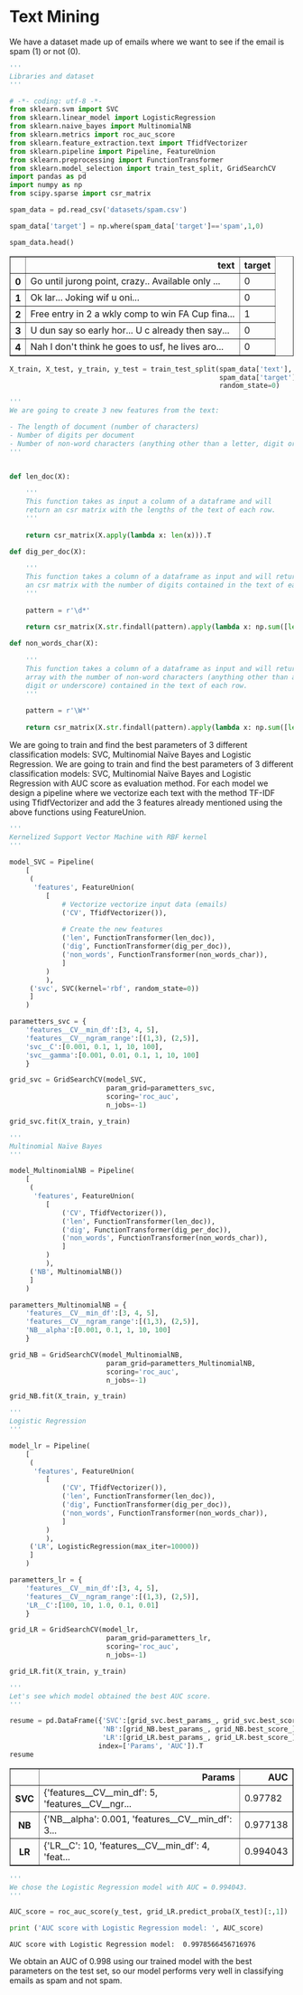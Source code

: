 # Text Mining 

We have a dataset made up of emails where we want to see if the email is spam (1) or not (0).


```python
'''
Libraries and dataset
'''

# -*- coding: utf-8 -*-
from sklearn.svm import SVC
from sklearn.linear_model import LogisticRegression
from sklearn.naive_bayes import MultinomialNB
from sklearn.metrics import roc_auc_score
from sklearn.feature_extraction.text import TfidfVectorizer
from sklearn.pipeline import Pipeline, FeatureUnion
from sklearn.preprocessing import FunctionTransformer
from sklearn.model_selection import train_test_split, GridSearchCV
import pandas as pd
import numpy as np
from scipy.sparse import csr_matrix

spam_data = pd.read_csv('datasets/spam.csv')

spam_data['target'] = np.where(spam_data['target']=='spam',1,0)

spam_data.head()
```




<div>
<style scoped>
    .dataframe tbody tr th:only-of-type {
        vertical-align: middle;
    }

    .dataframe tbody tr th {
        vertical-align: top;
    }

    .dataframe thead th {
        text-align: right;
    }
</style>
<table border="1" class="dataframe">
  <thead>
    <tr style="text-align: right;">
      <th></th>
      <th>text</th>
      <th>target</th>
    </tr>
  </thead>
  <tbody>
    <tr>
      <th>0</th>
      <td>Go until jurong point, crazy.. Available only ...</td>
      <td>0</td>
    </tr>
    <tr>
      <th>1</th>
      <td>Ok lar... Joking wif u oni...</td>
      <td>0</td>
    </tr>
    <tr>
      <th>2</th>
      <td>Free entry in 2 a wkly comp to win FA Cup fina...</td>
      <td>1</td>
    </tr>
    <tr>
      <th>3</th>
      <td>U dun say so early hor... U c already then say...</td>
      <td>0</td>
    </tr>
    <tr>
      <th>4</th>
      <td>Nah I don't think he goes to usf, he lives aro...</td>
      <td>0</td>
    </tr>
  </tbody>
</table>
</div>




```python
X_train, X_test, y_train, y_test = train_test_split(spam_data['text'], 
                                                    spam_data['target'], 
                                                    random_state=0)

'''
We are going to create 3 new features from the text:

- The length of document (number of characters)
- Number of digits per document
- Number of non-word characters (anything other than a letter, digit or underscore.)
'''


def len_doc(X):
    
    '''
    This function takes as input a column of a dataframe and will 
    return an csr matrix with the lengths of the text of each row.
    '''
    
    return csr_matrix(X.apply(lambda x: len(x))).T

def dig_per_doc(X):
    
    '''
    This function takes a column of a dataframe as input and will return 
    an csr matrix with the number of digits contained in the text of each row.
    '''
    
    pattern = r'\d*'
    
    return csr_matrix(X.str.findall(pattern).apply(lambda x: np.sum([len(k) for k in x if len(k)!=0]))).T

def non_words_char(X):
    
    '''
    This function takes a column of a dataframe as input and will return an 
    array with the number of non-word characters (anything other than a letter, 
    digit or underscore) contained in the text of each row.
    '''
    
    pattern = r'\W*'
    
    return csr_matrix(X.str.findall(pattern).apply(lambda x: np.sum([len(k) for k in x if len(k)!=0]))).T
```

We are going to train and find the best parameters of 3 different classification models: SVC, Multinomial Naïve Bayes and Logistic Regression. We are going to train and find the best parameters of 3 different classification models: SVC, Multinomial Naïve Bayes and Logistic Regression with AUC score as evaluation method. For each model we design a pipeline where we vectorize each text with the method TF-IDF using TfidfVectorizer and add the 3 features already mentioned using the above functions using FeatureUnion.


```python
'''
Kernelized Support Vector Machine with RBF kernel
'''
        
model_SVC = Pipeline(
    [
     (
      'features', FeatureUnion(
         [
             # Vectorize vectorize input data (emails)
             ('CV', TfidfVectorizer()), 
             
             # Create the new features
             ('len', FunctionTransformer(len_doc)),
             ('dig', FunctionTransformer(dig_per_doc)),
             ('non_words', FunctionTransformer(non_words_char)),
             ]
         )
         ),
     ('svc', SVC(kernel='rbf', random_state=0))
     ]
    ) 

parametters_svc = {
    'features__CV__min_df':[3, 4, 5],
    'features__CV__ngram_range':[(1,3), (2,5)],
    'svc__C':[0.001, 0.1, 1, 10, 100],
    'svc__gamma':[0.001, 0.01, 0.1, 1, 10, 100]
    }

grid_svc = GridSearchCV(model_SVC, 
                        param_grid=parametters_svc, 
                        scoring='roc_auc',
                        n_jobs=-1)

grid_svc.fit(X_train, y_train)

'''
Multinomial Naïve Bayes
'''

model_MultinomialNB = Pipeline(
    [
     (
      'features', FeatureUnion(
         [
             ('CV', TfidfVectorizer()), 
             ('len', FunctionTransformer(len_doc)),
             ('dig', FunctionTransformer(dig_per_doc)),
             ('non_words', FunctionTransformer(non_words_char)),
             ]
         )
         ),
     ('NB', MultinomialNB())
     ]
    ) 

parametters_MultinomialNB = {
    'features__CV__min_df':[3, 4, 5],
    'features__CV__ngram_range':[(1,3), (2,5)],
    'NB__alpha':[0.001, 0.1, 1, 10, 100]
    }

grid_NB = GridSearchCV(model_MultinomialNB, 
                        param_grid=parametters_MultinomialNB, 
                        scoring='roc_auc',
                        n_jobs=-1)

grid_NB.fit(X_train, y_train)

'''
Logistic Regression
'''

model_lr = Pipeline(
    [
     (
      'features', FeatureUnion(
         [
             ('CV', TfidfVectorizer()), 
             ('len', FunctionTransformer(len_doc)),
             ('dig', FunctionTransformer(dig_per_doc)),
             ('non_words', FunctionTransformer(non_words_char)),
             ]
         )
         ),
     ('LR', LogisticRegression(max_iter=10000))
     ]
    ) 

parametters_lr = {
    'features__CV__min_df':[3, 4, 5],
    'features__CV__ngram_range':[(1,3), (2,5)],
    'LR__C':[100, 10, 1.0, 0.1, 0.01]
    }

grid_LR = GridSearchCV(model_lr, 
                        param_grid=parametters_lr, 
                        scoring='roc_auc',
                        n_jobs=-1)

grid_LR.fit(X_train, y_train)

'''
Let's see which model obtained the best AUC score.
'''

resume = pd.DataFrame({'SVC':[grid_svc.best_params_, grid_svc.best_score_],
                       'NB':[grid_NB.best_params_, grid_NB.best_score_],
                       'LR':[grid_LR.best_params_, grid_LR.best_score_]}, 
                      index=['Params', 'AUC']).T    
resume
```




<div>
<style scoped>
    .dataframe tbody tr th:only-of-type {
        vertical-align: middle;
    }

    .dataframe tbody tr th {
        vertical-align: top;
    }

    .dataframe thead th {
        text-align: right;
    }
</style>
<table border="1" class="dataframe">
  <thead>
    <tr style="text-align: right;">
      <th></th>
      <th>Params</th>
      <th>AUC</th>
    </tr>
  </thead>
  <tbody>
    <tr>
      <th>SVC</th>
      <td>{'features__CV__min_df': 5, 'features__CV__ngr...</td>
      <td>0.97782</td>
    </tr>
    <tr>
      <th>NB</th>
      <td>{'NB__alpha': 0.001, 'features__CV__min_df': 3...</td>
      <td>0.977138</td>
    </tr>
    <tr>
      <th>LR</th>
      <td>{'LR__C': 10, 'features__CV__min_df': 4, 'feat...</td>
      <td>0.994043</td>
    </tr>
  </tbody>
</table>
</div>




```python
'''
We chose the Logistic Regression model with AUC = 0.994043.
'''

AUC_score = roc_auc_score(y_test, grid_LR.predict_proba(X_test)[:,1])

print ('AUC score with Logistic Regression model: ', AUC_score)
```

    AUC score with Logistic Regression model:  0.9978566456716976
    

We obtain an AUC of 0.998 using our trained model with the best parameters on the test set, so our model performs very well in classifying emails as spam and not spam.
